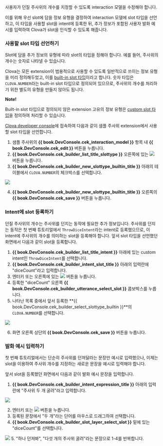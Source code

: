 사용자가 던질 주사위의 개수를 지정할 수 있도록 interaction 모델을 수정해야 합니다.

이를 위해 우선 slot에 담을 정보 유형을 결정하여 interaction 모델에 slot 타입을 선언하고, 이 타입을 사용할 slot을 intent에 등록한 뒤, 추가 정보가 포함된 사용자 발화 예시를 입력하여 Clova가 slot을 인식할 수 있도록 해줍니다.

### 사용할 slot 타입 선언하기
Slot에 담을 추가 정보의 유형에 따라 slot의 타입을 정해야 합니다. 예를 들어, 주사위의 개수는 숫자로 나타낼 수 있습니다.

Clova는 모든 extension이 범용적으로 사용할 수 있도록 일반적으로 쓰이는 정보 유형을 미리 정의해두었고, 이를 [built-in slot 타입](/Design/Design_Guideline_For_Extension.md#BuiltinSlotType)이라고 합니다. 숫자 타입은 `CLOVA.NUMBER`라는 built-in slot 타입으로 정의되어 있으므로, 주사위의 개수를 처리하기 위한 별도의 유형을 만들지 않아도 됩니다.

<div class="note">
  <p><strong>Note!</strong></p>
  <p>Built-in slot 타입으로 정의되지 않은 extension 고유의 정보 유형은 <a href="/Design/Design_Guideline_For_Extension.md#CustomSlotType">custom slot 타입</a>을 정의하여 처리할 수 있습니다.</p>
</div>

<a href="{{ book.ServiceEnv.DeveloperConsoleURL }}/cek/#/list" target="_blank">Clova developer console</a>에 접속하여 다음과 같이 샘플 주사위 extension에서 사용할 slot 타입을 선언합니다.

1. 샘플 주사위의 **{{ book.DevConsole.cek_interaction_model }}** 항목 내 **{{ book.DevConsole.cek_edit }}** 버튼을 누릅니다.
2. **{{ book.DevConsole.cek_builder_list_title_slottype }}** 오른쪽에 있는 <img class="inlineImage" src="/CEK/Resources/Images/DevConsole_Plus_Button.png" /> 버튼을 누릅니다.
3. **{{ book.DevConsole.cek_builder_new_slottype_builtin_title }}** 아래의 테이블에서 `CLOVA.NUMBER`의 체크박스를 선택합니다.

  <img src="/CEK/Resources/Images/CEK_Tutorial_Builtin_Type_Slots_Register_Slot_Type.png" style="max-width:800px;"/>

4. **{{ book.DevConsole.cek_builder_new_slottype_builtin_title }}** 오른쪽의 **{{ book.DevConsole.cek_save }}** 버튼을 누릅니다.

### Intent에 slot 등록하기
던질 주사위의 개수는 주사위를 던지는 동작에 필요한 추가 정보입니다. 주사위를 던지는 동작은 첫 번째 튜토리얼에서 `ThrowDiceIntent`라는 intent로 등록했으므로, 이 intent에 주사위의 개수를 의미하는 slot을 등록해야 합니다.
앞서 slot 타입을 선언했던 화면에서 다음과 같이 slot을 등록합니다.

1. **{{ book.DevConsole.cek_builder_list_title_intent }}** 아래에 있는 custom intent인 `ThrowDiceIntent`를 선택합니다.
2. **{{ book.DevConsole.cek_builder_intent_slot_title }}** 아래의 입력란에 "diceCount"라고 입력합니다.
3. 엔터키 또는 오른쪽에 있는 <img class="inlineImage" src="/CEK/Resources/Images/DevConsole_Plus_Button.png" /> 버튼을 누릅니다.
4. 등록한 "diceCount" 오른쪽 **{{ book.DevConsole.cek_builder_utterance_select_slot }}** 콤보박스를 누릅니다.
5. 나타난 목록 중에서 앞서 등록한 **{{ book.DevConsole.cek_builder_select_slottype_builtin }}**의 `CLOVA.NUMBER`를 선택합니다.

  <img src="/CEK/Resources/Images/CEK_Tutorial_Builtin_Type_Slots_Add_Slot.png" style="max-width:800px;"/>

6. 화면 오른쪽 상단의 **{{ book.DevConsole.cek_save }}** 버튼을 누릅니다.

### 발화 예시 입력하기
첫 번째 튜토리얼에서는 단순히 주사위를 던져달라는 문장만 예시로 입력했으나, 이제는 slot을 이용하여 주사위 개수를 지정하는 새로운 문장을 예시로 입력해야 합니다.

앞서 slot을 등록했던 화면에서 다음과 같이 발화 예시 문장을 입력합니다.

1. **{{ book.DevConsole.cek_builder_intent_expression_title }}** 아래의 입력란에 "주사위 두 개 굴려"라고 입력합니다.

  <img src="/CEK/Resources/Images/CEK_Tutorial_Builtin_Type_Slots_Sample_Utterance.png" style="max-width:800px;"/>

2. 엔터키 또는 <img class="inlineImage" src="/CEK/Resources/Images/DevConsole_Plus_Button.png" /> 버튼을 누릅니다.
3. 등록된 문장에서 "두 개"라는 단어를 마우스로 드래그하여 선택합니다.
4. **{{ book.DevConsole.cek_builder_slot_layer_select_slot }}** 밑에 있는 "diceCount"를 선택합니다.

  <img src="/CEK/Resources/Images/CEK_Tutorial_Builtin_Type_Slots_Set_Slot.png" style="max-width:800px;"/>
5. "하나 던져봐", "다섯 개의 주사위 굴려"라는 문장으로 1-4를 반복합니다.
